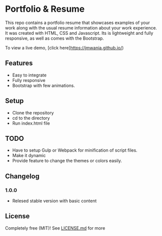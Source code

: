 # Portfolio  &  Resume
This repo contains a portfolio resume that showcases examples of your work along with the usual resume information about your work experience.
It was created with HTML, CSS and Javascript. Its is lightweight and fully responsive, as well as comes with the Bootstrap.

To view a live demo, [click here]https://jmwania.github.io/)

## Features
* Easy to integrate
* Fully responsive
* Bootstrap with few animations.

## Setup
* Clone the repository
* cd to the directory
* Run index.html file

## TODO
* Have to setup Gulp or Webpack for minification of script files.
* Make it dynamic
* Provide feature to change the themes or colors easily.

## Changelog

### 1.0.0

* Relesed stable version with basic content

## License

Completely free (MIT)! See [LICENSE.md](LICENSE.md) for more
